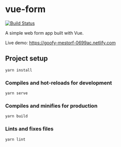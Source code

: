 # vue-form

[![Build Status](https://travis-ci.com/tkhoa2711/vue-form.svg?branch=master)](https://travis-ci.com/tkhoa2711/vue-form)

A simple web form app built with Vue.

Live demo: https://goofy-mestorf-0699ac.netlify.com

## Project setup
```
yarn install
```

### Compiles and hot-reloads for development
```
yarn serve
```

### Compiles and minifies for production
```
yarn build
```

### Lints and fixes files
```
yarn lint
```
